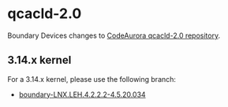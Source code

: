qcacld-2.0
==========

Boundary Devices changes to [CodeAurora qcacld-2.0 repository][codeaurora].

3.14.x kernel
-------------

For a 3.14.x kernel, please use the following branch:
* [boundary-LNX.LEH.4.2.2.2-4.5.20.034][branch-3.14.x]

[codeaurora]: https://source.codeaurora.org/quic/la/platform/vendor/qcom-opensource/wlan/qcacld-2.0/ "CodeAurora qcacld-2.0"
[branch-3.14.x]: https://github.com/boundarydevices/qcacld-2.0/tree/boundary-LNX.LEH.4.2.2.2-4.5.20.034 "Boundary LNX.LEH.4.2.2.2 v4.5.20.034"
